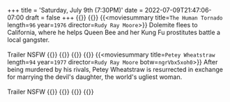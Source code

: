 +++
title = 'Saturday, July 9th (7:30PM)'
date = 2022-07-09T21:47:06-07:00
draft = false
+++
{{<movienight>}}
{{<movie>}}
{{<moviesummary title=`The Human Tornado` length=`96` year=`1976` director=`Rudy Ray Moore`>}}
Dolemite flees to California, where he helps Queen Bee and her Kung Fu prostitutes battle a local gangster.
<br/><br/>
Trailer NSFW
{{</moviesummary>}}
{{<movietrailer TfgKJ9G_2fg>}}
{{</movie>}}
{{<movie>}}
{{<moviesummary title=`Petey Wheatstraw` length=`94` year=`1977` director=`Rudy Ray Moore` botw=`ngrVbx5xoh0`>}}
After being murdered by his rivals, Petey Wheatstraw is resurrected in exchange for marrying the devil's daughter, the world's ugliest woman.
<br/><br/>
Trailer NSFW
{{</moviesummary>}}
{{<movietrailer ATwbSwEwTIU>}}
{{</movie>}}
{{</movienight>}}